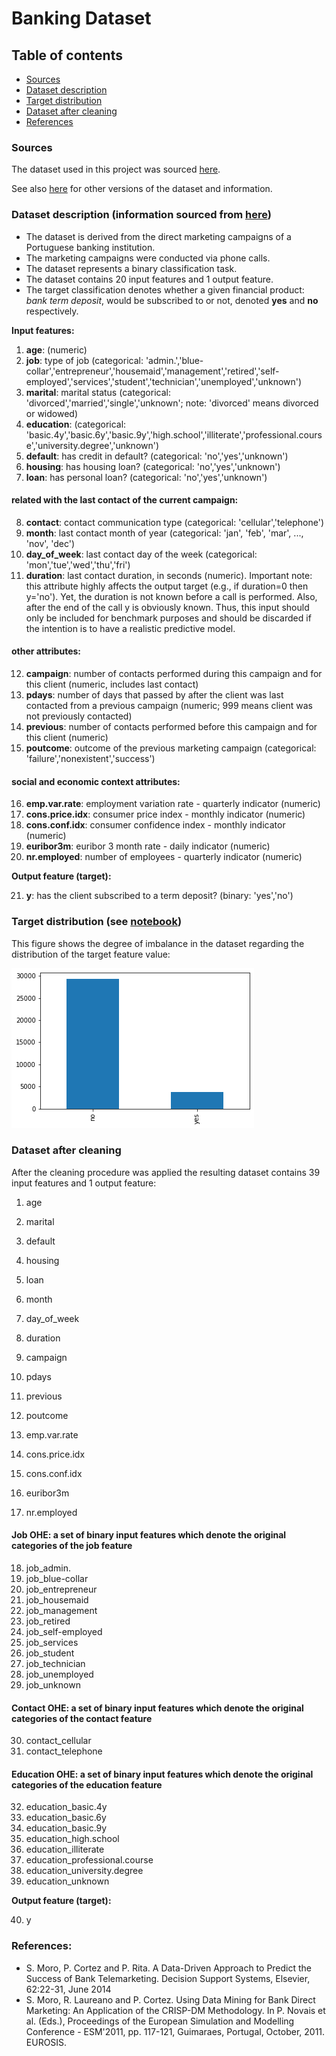 # Banking Dataset

## Table of contents
   * [Sources](#Sources)
   * [Dataset description](#Dataset-description)
   * [Target distribution](#Target-distribution)
   * [Dataset after cleaning](#Dataset-after-cleaning)
   * [References](#References)


### Sources

The dataset used in this project was sourced [here](https://automlsamplenotebookdata.blob.core.windows.net/automl-sample-notebook-data/bankmarketing_train.csv).

See also [here](https://archive.ics.uci.edu/ml/datasets/Bank+Marketing) for other versions of the dataset and information.

### Dataset description (information sourced from [here](https://archive.ics.uci.edu/ml/datasets/Bank+Marketing))

* The dataset is derived from the direct marketing campaigns of a Portuguese banking institution. 
* The marketing campaigns were conducted via phone calls. 
* The dataset represents a binary classification task.
* The dataset contains 20 input features and 1 output feature.
* The target classification denotes whether a given financial product: _bank term deposit_, would be subscribed to or not, denoted **yes** and **no** respectively.

**Input features:**

1. **age**: (numeric)
2. **job**: type of job (categorical: 'admin.','blue-collar','entrepreneur','housemaid','management','retired','self-employed','services','student','technician','unemployed','unknown')
3. **marital**: marital status (categorical: 'divorced','married','single','unknown'; note: 'divorced' means divorced or widowed)
4. **education**: (categorical: 'basic.4y','basic.6y','basic.9y','high.school','illiterate','professional.course','university.degree','unknown')
5. **default**: has credit in default? (categorical: 'no','yes','unknown')
6. **housing**: has housing loan? (categorical: 'no','yes','unknown')
7. **loan**: has personal loan? (categorical: 'no','yes','unknown')
#### related with the last contact of the current campaign:
8. **contact**: contact communication type (categorical: 'cellular','telephone')
9. **month**: last contact month of year (categorical: 'jan', 'feb', 'mar', ..., 'nov', 'dec')
10. **day_of_week**: last contact day of the week (categorical: 'mon','tue','wed','thu','fri')
11. **duration**: last contact duration, in seconds (numeric). Important note: this attribute highly affects the output target (e.g., if duration=0 then y='no'). Yet, the duration is not known before a call is performed. Also, after the end of the call y is obviously known. Thus, this input should only be included for benchmark purposes and should be discarded if the intention is to have a realistic predictive model.
#### other attributes:
12. **campaign**: number of contacts performed during this campaign and for this client (numeric, includes last contact)
13. **pdays**: number of days that passed by after the client was last contacted from a previous campaign (numeric; 999 means client was not previously contacted)
14. **previous**: number of contacts performed before this campaign and for this client (numeric)
15. **poutcome**: outcome of the previous marketing campaign (categorical: 'failure','nonexistent','success')
#### social and economic context attributes:
16. **emp.var.rate**: employment variation rate - quarterly indicator (numeric)
17. **cons.price.idx**: consumer price index - monthly indicator (numeric)
18. **cons.conf.idx**: consumer confidence index - monthly indicator (numeric)
19. **euribor3m**: euribor 3 month rate - daily indicator (numeric)
20. **nr.employed**: number of employees - quarterly indicator (numeric)

**Output feature (target):**

21. **y**: has the client subscribed to a term deposit? (binary: 'yes','no')

### Target distribution (see [notebook](P1_ML_Azure_ND__Data_Inspection__RAW_DATA.ipynb))

This figure shows the degree of imbalance in the dataset regarding the distribution of the target feature value:

![alt text](./img/P1_ML_Azure_ND__Data_Inspection__TargetDistribution.png "Target Distribution")

### Dataset after cleaning

After the cleaning procedure was applied the resulting dataset contains 39 input features and 1 output feature:

1. age 
2. marital
3. default
4. housing
5. loan
6. month
7. day_of_week
       
8. duration
9. campaign
10. pdays
11. previous
12. poutcome
13. emp.var.rate
       
14. cons.price.idx
15. cons.conf.idx
16. euribor3m
17. nr.employed
       
#### Job OHE: a set of binary input features which denote the original categories of the job feature

18. job_admin.
19. job_blue-collar
20. job_entrepreneur
21. job_housemaid
22. job_management
23. job_retired
24. job_self-employed
25. job_services
26. job_student
27. job_technician
28. job_unemployed
29. job_unknown

#### Contact OHE: a set of binary input features which denote the original categories of the contact feature

30. contact_cellular
31. contact_telephone
    
#### Education OHE: a set of binary input features which denote the original categories of the education feature

32. education_basic.4y
33. education_basic.6y
34. education_basic.9y
35. education_high.school
36. education_illiterate
37. education_professional.course
38. education_university.degree 
39. education_unknown
    
**Output feature (target):**

40. y

### References:

* S. Moro, P. Cortez and P. Rita. A Data-Driven Approach to Predict the Success of Bank Telemarketing. Decision Support Systems, Elsevier, 62:22-31, June 2014
* S. Moro, R. Laureano and P. Cortez. Using Data Mining for Bank Direct Marketing: An Application of the CRISP-DM Methodology. In P. Novais et al. (Eds.), Proceedings of the European Simulation and Modelling Conference - ESM'2011, pp. 117-121, Guimaraes, Portugal, October, 2011. EUROSIS.